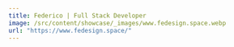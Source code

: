 ```yaml
---
title: Federico | Full Stack Developer
image: /src/content/showcase/_images/www.fedesign.space.webp
url: "https://www.fedesign.space/"
---
```

